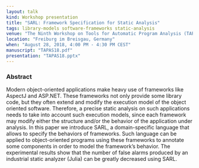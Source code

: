```yaml
---
layout: talk
kind: Workshop presentation
title: "SARL: Framework Specification for Static Analysis"
tags: library-models software-frameworks static-analysis
venue: "The Ninth Workshop on Tools for Automatic Program Analysis (TAPAS 2018)"
location: "Freiburg im Breisgau, Germany"
when: "August 28, 2018, 4:00 PM - 4:30 PM CEST"
manuscript: "TAPAS18.pdf"
presentation: "TAPAS18.pptx"
---
```


### Abstract

Modern object-oriented applications make heavy use of frameworks like AspectJ and ASP.NET. These frameworks not only provide some library code, but they often extend and modify the execution model of the object oriented software. Therefore, a precise static analysis on such applications needs to take into account such execution models, since each framework may modify either the structure and/or the behavior of the application under analysis. In this paper we introduce SARL, a domain-specific language that allows to specify the behaviors of frameworks. Such language can be applied to object-oriented programs using these frameworks to annotate some components in order to model the framework’s behavior. The experimental results show that the number of false alarms produced by an industrial static analyzer (Julia) can be greatly decreased using SARL.
